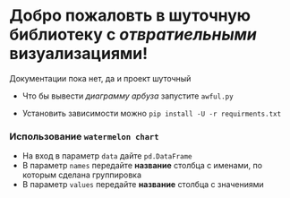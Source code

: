 # Добро пожаловть в шуточную библиотеку с _отвратиельными_ визуализациями!

Документации пока нет, да и проект шуточный

- Что бы вывести _диаграмму арбуза_ запустите `awful.py`

- Установить зависимости можно `pip install -U -r requirments.txt`

### Использование `watermelon chart`

- На вход в параметр `data` дайте `pd.DataFrame`
- В параметр `names` передайте __название__ столбца с именами, по которым сделана группировка
- В параметр `values` передайте __название__ столбца с значениями

